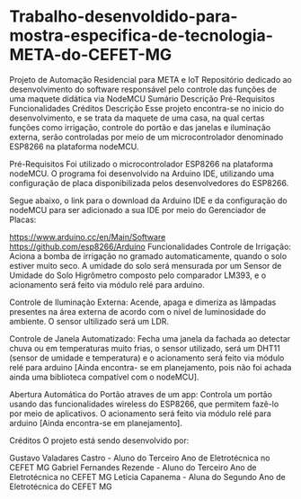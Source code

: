 # Trabalho-desenvoldido-para-mostra-especifica-de-tecnologia-META-do-CEFET-MG
Projeto de Automação Residencial para META e IoT
Repositório dedicado ao desenvolvimento do software responsável pelo controle das funções de uma maquete didática via NodeMCU
Sumário
Descrição
Pré-Requisitos
Funcionalidades
Créditos
Descrição
Esse projeto encontra-se no inicio do desenvolvimento, e se trata da maquete de uma casa, na qual certas funções como irrigação, controle do portão e das janelas e iluminação externa, serão controladas por meio de um microcontrolador denominado ESP8266 na plataforma nodeMCU.

Pré-Requisitos
Foi utilizado o microcontrolador ESP8266 na plataforma nodeMCU. O programa foi desenvolvido na Arduino IDE, utilizando uma configuração de placa disponibilizada pelos desenvolvedores do ESP8266.

Segue abaixo, o link para o download da Arduino IDE e da configuração do nodeMCU para ser adicionado a sua IDE por meio do Gerenciador de Placas:

https://www.arduino.cc/en/Main/Software
https://github.com/esp8266/Arduino
Funcionalidades
Controle de Irrigação: Aciona a bomba de irrigação no gramado automaticamente, quando o solo estiver muito seco. A umidade do solo será mensurada por um Sensor de Umidade do Solo Higrômetro composto pelo comparador LM393, e o acionamento será feito via módulo relé para arduino.

Controle de Iluminação Externa: Acende, apaga e dimeriza as lâmpadas presentes na área externa de acordo com o nível de luminosidade do ambiente. O sensor ultilizado será um LDR.

Controle de Janela Automatizado: Fecha uma janela da fachada ao detectar chuva ou em temperaturas muito frias, o sensor utilizado, será um DHT11 (sensor de umidade e temperatura) e o acionamento será feito via módulo relé para arduino [Ainda encontra- se em planejamento, pois não foi achada ainda uma biblioteca compatível com o nodeMCU].

Abertura Automática do Portão atraves de um app: Controla um portão usando das funcionalidades wireless do ESP8266, que permitem fazê-lo por meio de aplicativos. O acionamento será feito via módulo relé para arduino [Ainda encontra-se em planejamento].

Créditos
O projeto está sendo desenvolvido por:

Gustavo Valadares Castro - Aluno do Terceiro Ano de Eletrotécnica no CEFET MG
Gabriel Fernandes Rezende - Aluno do Terceiro Ano de Eletrotécnica no CEFET MG
Letícia Capanema - Aluna do Segundo Ano de Eletrotécnica do CEFET MG
